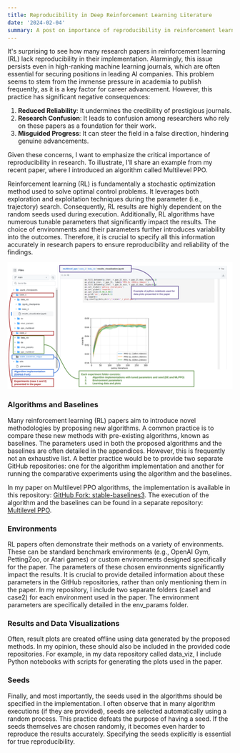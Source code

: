 ```yaml
---
title: Reproducibility in Deep Reinforcement Learning Literature
date: '2024-02-04'
summary: A post on importance of reproducibility in reinforcement learning literature using example of my paper on multilevel PPO
---
```


It's surprising to see how many research papers in reinforcement learning (RL) lack reproducibility in their implementation. Alarmingly, this issue persists even in high-ranking machine learning journals, which are often essential for securing positions in leading AI companies. This problem seems to stem from the immense pressure in academia to publish frequently, as it is a key factor for career advancement. However, this practice has significant negative consequences:

1. **Reduced Reliability**: It undermines the credibility of prestigious journals.
2. **Research Confusion**: It leads to confusion among researchers who rely on these papers as a foundation for their work.
3. **Misguided Progress**: It can steer the field in a false direction, hindering genuine advancements.

Given these concerns, I want to emphasize the critical importance of reproducibility in research. To illustrate, I'll share an example from my recent paper, where I introduced an algorithm called Multilevel PPO.

Reinforcement learning (RL) is fundamentally a stochastic optimization method used to solve optimal control problems. It leverages both exploration and exploitation techniques during the parameter (i.e., trajectory) search. Consequently, RL results are highly dependent on the random seeds used during execution. Additionally, RL algorithms have numerous tunable parameters that significantly impact the results. The choice of environments and their parameters further introduces variability into the outcomes. Therefore, it is crucial to specify all this information accurately in research papers to ensure reproducibility and reliability of the findings.
    
![png](example.png)

### Algorithms and Baselines

Many reinforcement learning (RL) papers aim to introduce novel methodologies by proposing new algorithms. A common practice is to compare these new methods with pre-existing algorithms, known as baselines. The parameters used in both the proposed algorithms and the baselines are often detailed in the appendices. However, this is frequently not an exhaustive list. A better practice would be to provide two separate GitHub repositories: one for the algorithm implementation and another for running the comparative experiments using the algorithm and the baselines.

In my paper on Multilevel PPO algorithms, the implementation is available in this repository: [GitHub Fork: stable-baselines3](https://github.com/atishdixit16/stable-baselines3). The execution of the algorithm and the baselines can be found in a separate repository: [Multilevel PPO](https://github.com/atishdixit16/multilevel_ppo).

### Environments

RL papers often demonstrate their methods on a variety of environments. These can be standard benchmark environments (e.g., OpenAI Gym, PettingZoo, or Atari games) or custom environments designed specifically for the paper. The parameters of these chosen environments significantly impact the results. It is crucial to provide detailed information about these parameters in the GitHub repositories, rather than only mentioning them in the paper. In my repository, I include two separate folders (case1 and case2) for each environment used in the paper. The environment parameters are specifically detailed in the env_params folder.

### Results and Data Visualizations

Often, result plots are created offline using data generated by the proposed methods. In my opinion, these should also be included in the provided code repositories. For example, in my data repository called data_viz, I include Python notebooks with scripts for generating the plots used in the paper.

### Seeds

Finally, and most importantly, the seeds used in the algorithms should be specified in the implementation. I often observe that in many algorithm executions (if they are provided), seeds are selected automatically using a random process. This practice defeats the purpose of having a seed. If the seeds themselves are chosen randomly, it becomes even harder to reproduce the results accurately. Specifying the seeds explicitly is essential for true reproducibility.
    
